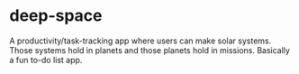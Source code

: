# deep-space
A productivity/task-tracking app where users can make solar systems. Those systems hold in planets and those planets hold in missions. Basically a fun to-do list app.
